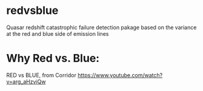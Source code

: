 # redvsblue
Quasar redshift catastrophic failure detection pakage based on the variance at the red and blue side of emission lines

# Why Red vs. Blue:
RED vs BLUE, from Corridor
https://www.youtube.com/watch?v=arg_aHzviQw
